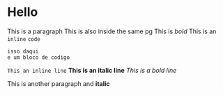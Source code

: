 # Hello

<tag1> <tag2>
This is a paragraph
This is also inside the same pg
This is *bold*
This is an `inline` `code`

```
isso daqui
e um bloco de codigo
```

`This an inline line`
**This is an italic line**
*This is a bold line*

This is another paragraph and **italic**
